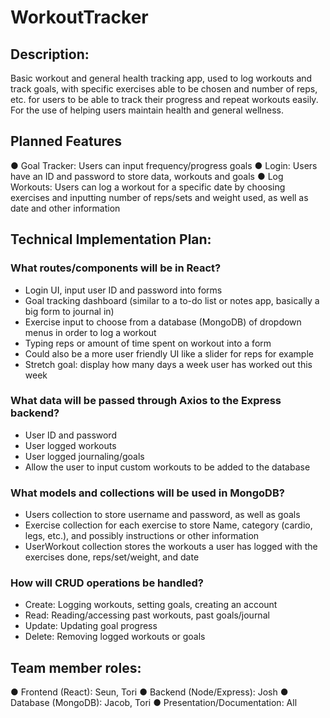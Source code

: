# WorkoutTracker

## Description:
Basic workout and general health tracking app, used to log workouts and track goals, with
specific exercises able to be chosen and number of reps, etc. for users to be able to track their
progress and repeat workouts easily. For the use of helping users maintain health and general
wellness.

## Planned Features
● Goal Tracker: Users can input frequency/progress goals
● Login: Users have an ID and password to store data, workouts and goals
● Log Workouts: Users can log a workout for a specific date by choosing exercises and inputting number of reps/sets and weight used, as well as date and other information

## Technical Implementation Plan:
### What routes/components will be in React?
- Login UI, input user ID and password into forms
- Goal tracking dashboard (similar to a to-do list or notes app, basically a big form to journal in)
- Exercise input to choose from a database (MongoDB) of dropdown menus in order to log a workout
- Typing reps or amount of time spent on workout into a form
- Could also be a more user friendly UI like a slider for reps for example
- Stretch goal: display how many days a week user has worked out this week
### What data will be passed through Axios to the Express backend?
- User ID and password
- User logged workouts
- User logged journaling/goals
- Allow the user to input custom workouts to be added to the database
### What models and collections will be used in MongoDB?
- Users collection to store username and password, as well as goals
- Exercise collection for each exercise to store Name, category (cardio, legs, etc.), and possibly instructions or other information
- UserWorkout collection stores the workouts a user has logged with the exercises done, reps/set/weight, and date
### How will CRUD operations be handled?
- Create: Logging workouts, setting goals, creating an account
- Read: Reading/accessing past workouts, past goals/journal
- Update: Updating goal progress
- Delete: Removing logged workouts or goals


## Team member roles:
● Frontend (React): Seun, Tori
● Backend (Node/Express): Josh
● Database (MongoDB): Jacob, Tori
● Presentation/Documentation: All
